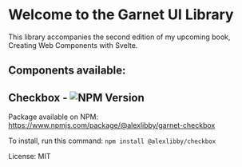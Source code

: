 # Welcome to the Garnet UI Library

This library accompanies the second edition of my upcoming book, Creating Web Components with Svelte.

## Components available:

## Checkbox - ![NPM Version](https://img.shields.io/npm/v/%40alexlibby%2Fgarnet-checkbox) 

Package available on NPM: https://www.npmjs.com/package/@alexlibby/garnet-checkbox

To install, run this command: `npm install @alexlibby/checkbox`

License: MIT
